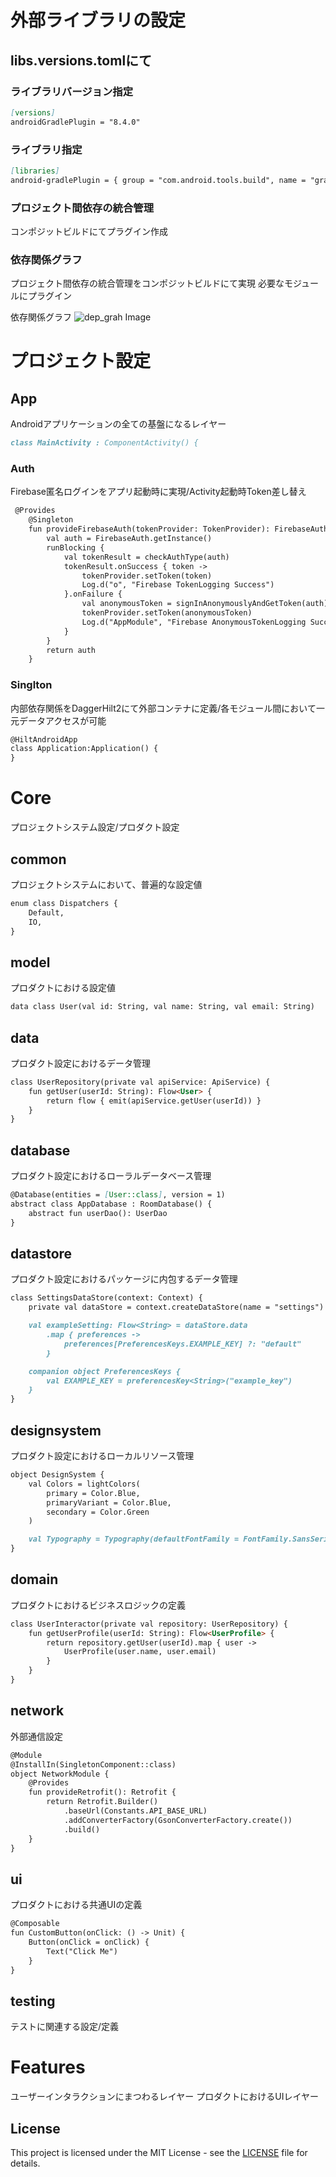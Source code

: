 # 外部ライブラリの設定
## libs.versions.tomlにて
### ライブラリバージョン指定
```markdown
[versions]
androidGradlePlugin = "8.4.0"
```
### ライブラリ指定
```markdown
[libraries]
android-gradlePlugin = { group = "com.android.tools.build", name = "gradle", version.ref = "androidGradlePlugin" }
```
### プロジェクト間依存の統合管理
コンポジットビルドにてプラグイン作成

### 依存関係グラフ
プロジェクト間依存の統合管理をコンポジットビルドにて実現
必要なモジュールにプラグイン

依存関係グラフ
![dep_grah Image](docs/images/modernarchitercture%20dep_grah.png)

# プロジェクト設定
## App
Androidアプリケーションの全ての基盤になるレイヤー
```markdown
class MainActivity : ComponentActivity() {
```
### Auth
Firebase匿名ログインをアプリ起動時に実現/Activity起動時Token差し替え
```markdown
 @Provides
    @Singleton
    fun provideFirebaseAuth(tokenProvider: TokenProvider): FirebaseAuth {
        val auth = FirebaseAuth.getInstance()
        runBlocking {
            val tokenResult = checkAuthType(auth)
            tokenResult.onSuccess { token ->
                tokenProvider.setToken(token)
                Log.d("o", "Firebase TokenLogging Success")
            }.onFailure {
                val anonymousToken = signInAnonymouslyAndGetToken(auth)
                tokenProvider.setToken(anonymousToken)
                Log.d("AppModule", "Firebase AnonymousTokenLogging Success")
            }
        }
        return auth
    }
```
### Singlton
内部依存関係をDaggerHilt2にて外部コンテナに定義/各モジュール間において一元データアクセスが可能
```markdown
@HiltAndroidApp
class Application:Application() {
}
```

# Core
プロジェクトシステム設定/プロダクト設定

## common
プロジェクトシステムにおいて、普遍的な設定値
```markdown
enum class Dispatchers {
    Default,
    IO,
}
```
## model
プロダクトにおける設定値
```markdown
data class User(val id: String, val name: String, val email: String)
```
## data
プロダクト設定におけるデータ管理
```markdown
class UserRepository(private val apiService: ApiService) {
    fun getUser(userId: String): Flow<User> {
        return flow { emit(apiService.getUser(userId)) }
    }
}
```
## database
プロダクト設定におけるローラルデータベース管理
```markdown
@Database(entities = [User::class], version = 1)
abstract class AppDatabase : RoomDatabase() {
    abstract fun userDao(): UserDao
}
```
## datastore
プロダクト設定におけるパッケージに内包するデータ管理
```markdown
class SettingsDataStore(context: Context) {
    private val dataStore = context.createDataStore(name = "settings")

    val exampleSetting: Flow<String> = dataStore.data
        .map { preferences ->
            preferences[PreferencesKeys.EXAMPLE_KEY] ?: "default"
        }

    companion object PreferencesKeys {
        val EXAMPLE_KEY = preferencesKey<String>("example_key")
    }
}
```

## designsystem
プロダクト設定におけるローカルリソース管理
```markdown
object DesignSystem {
    val Colors = lightColors(
        primary = Color.Blue,
        primaryVariant = Color.Blue,
        secondary = Color.Green
    )

    val Typography = Typography(defaultFontFamily = FontFamily.SansSerif)
}
```
## domain
プロダクトにおけるビジネスロジックの定義
```markdown
class UserInteractor(private val repository: UserRepository) {
    fun getUserProfile(userId: String): Flow<UserProfile> {
        return repository.getUser(userId).map { user ->
            UserProfile(user.name, user.email)
        }
    }
}
```
## network
外部通信設定
```markdown
@Module
@InstallIn(SingletonComponent::class)
object NetworkModule {
    @Provides
    fun provideRetrofit(): Retrofit {
        return Retrofit.Builder()
            .baseUrl(Constants.API_BASE_URL)
            .addConverterFactory(GsonConverterFactory.create())
            .build()
    }
}
```
## ui
プロダクトにおける共通UIの定義
```markdown
@Composable
fun CustomButton(onClick: () -> Unit) {
    Button(onClick = onClick) {
        Text("Click Me")
    }
}
```
## testing
テストに関連する設定/定義

# Features
ユーザーインタラクションにまつわるレイヤー
プロダクトにおけるUIレイヤー


## License

This project is licensed under the MIT License - see the [LICENSE](LICENSE) file for details.

